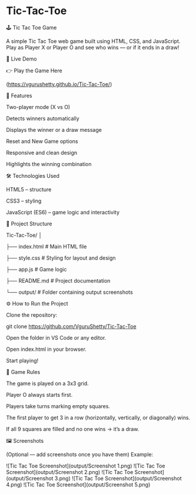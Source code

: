 # Tic-Tac-Toe

🕹️ Tic Tac Toe Game

A simple Tic Tac Toe web game built using HTML, CSS, and JavaScript.
Play as Player X or Player O and see who wins — or if it ends in a draw!

🚀 Live Demo

👉 Play the Game Here

(https://vgurushetty.github.io/Tic-Tac-Toe/)

🧩 Features

Two-player mode (X vs O)

Detects winners automatically

Displays the winner or a draw message

Reset and New Game options

Responsive and clean design

Highlights the winning combination

🛠️ Technologies Used

HTML5 – structure

CSS3 – styling

JavaScript (ES6) – game logic and interactivity

📂 Project Structure

Tic-Tac-Toe/
│

├── index.html      # Main HTML file

├── style.css       # Styling for layout and design

├── app.js          # Game logic

├── README.md       # Project documentation

└── output/         # Folder containing output screenshots

⚙️ How to Run the Project

Clone the repository:

git clone https://github.com/VguruShetty/Tic-Tac-Toe


Open the folder in VS Code or any editor.

Open index.html in your browser.

Start playing!

🧠 Game Rules

The game is played on a 3x3 grid.

Player O always starts first.

Players take turns marking empty squares.

The first player to get 3 in a row (horizontally, vertically, or diagonally) wins.

If all 9 squares are filled and no one wins → it’s a draw.

🖼️ Screenshots

(Optional — add screenshots once you have them)
Example:

![Tic Tac Toe Screenshot](output/Screenshot 1.png)
![Tic Tac Toe Screenshot](output/Screenshot 2.png)
![Tic Tac Toe Screenshot](output/Screenshot 3.png)
![Tic Tac Toe Screenshot](output/Screenshot 4.png)
![Tic Tac Toe Screenshot](output/Screenshot 5.png)
